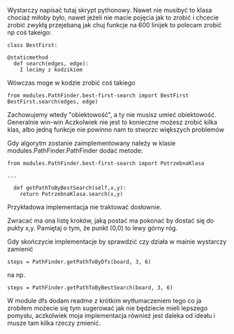 Wystarczy napisać tutaj skrypt pythonowy. Nawet nie musibyć to klasa chociaż miłoby było, nawet jeżeli nie macie pojęcia jak to zrobić i chcecie zrobić zwykłą przejebaną jak chuj funkcje na 600 linijek to polecam zrobić np coś takeigo:

```
class BestFirst:

@staticmethod
  def search(edges, edge):
    I lecimy z kodzikiem
```
Wówczas moge w kodzie zrobić coś takiego

```
from modules.PathFinder.best-first-search import BestFirst
BestFirst.search(edges, edge)
```

Zachowujemy wtedy "obiektowość", a ty nie musisz umieć obiektowość. Generalnie win-win
Aczkolwiek nie jest to konieczne możesz zrobić kilka klas, albo jedną funkcje nie powinno nam to stworzc większych problemów

Gdy algorytm zostanie zaimplementowany należy w klasie modules.PathFinder.PathFinder dodać metode:

```
from modules.PathFinder.best-first-search import PotrzebnaKlasa

...

  def getPathToByBestSearch(self,x,y):
    return PotrzebnaKlasa.search(x,y)
```

Przykładowa implementacja nie traktować dosłownie.

Zwracać ma ona listę kroków, jaką postać ma pokonać by dostać się do pukty x,y.
Pamiętaj o tym, że punkt (0,0) to lewy górny róg.

Gdy skończycie implementacje by sprawdzić czy działa w mainie wystarczy zamienić 

```
steps = PathFinder.getPathToByDfs(board, 3, 6)
```

na np.

```
steps = PathFinder.getPathToByBestSearch(board, 3, 6)
```

W module dfs dodam readme z krótkim wytłumaczeniem tego co ja zrobiłem możecie się tym sugerować jak nie będziecie mieli lepszego pomysłu, aczkolwiek moja implementacja również jest daleka od ideału i musze tam kilka rzeczy zmienić.
